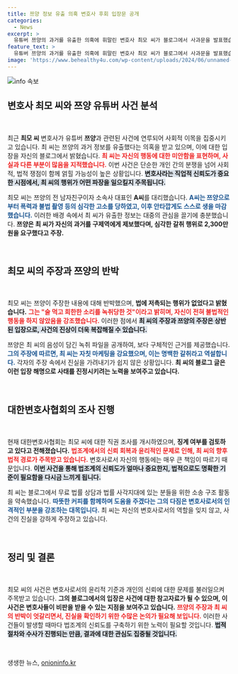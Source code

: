 ```yaml
---
title: 쯔양 정보 유출 의혹 변호사 후회 입장문 공개
categories:
  - News
excerpt: >
  유튜버 쯔양의 과거를 유출한 의혹에 휘말린 변호사 최모 씨가 블로그에서 사과문을 발표했습니다. 그는 사실과 다르다며 자신의 입장을 밝혔고, 대한변호사협회는 징계 조사를 시작했습니다. 과연 진실은 무엇일까요?
feature_text: >
  유튜버 쯔양의 과거를 유출한 의혹에 휘말린 변호사 최모 씨가 블로그에서 사과문을 발표했습니다. 그는 사실과 다르다며 자신의 입장을 밝혔고, 대한변호사협회는 징계 조사를 시작했습니다. 과연 진실은 무엇일까요?
image: 'https://www.behealthy4u.com/wp-content/uploads/2024/06/unnamed-file.png'
---
```


<p><img src="https://www.behealthy4u.com/wp-content/uploads/2024/06/unnamed-file.png" alt="info 속보" /></p>

<h2 data-ke-size="size26">변호사 최모 씨와 쯔양 유튜버 사건 분석</h2>

<p data-ke-size="size16">&nbsp;</p>

<p data-ke-size="size16">최근 <b>최모 씨</b> 변호사가 유튜버 <b>쯔양</b>과 관련된 사건에 연루되어 사회적 이목을 집중시키고 있습니다. 최 씨는 쯔양의 과거 정보를 유출했다는 의혹을 받고 있으며, 이에 대한 입장을 자신의 블로그에서 밝혔습니다. <b><span style="color: #ee2323;">최 씨는 자신의 행동에 대한 미안함을 표현하며, 사실과 다른 부분이 많음을 지적했습니다.</span></b> 이번 사건은 단순한 개인 간의 분쟁을 넘어 사회적, 법적 쟁점이 함께 얽힐 가능성이 높은 상황입니다. <b><span style="background-color: #21538527;">변호사라는 직업적 신뢰도가 중요한 시점에서, 최 씨의 행위가 어떤 파장을 일으킬지 주목됩니다.</span></b></p>

<p data-ke-size="size16">최모 씨는 쯔양의 전 남자친구이자 소속사 대표인 <b>A씨</b>를 대리했습니다. <b><span style="color: #1a5490;">A씨는 쯔양으로부터 폭력과 불법 촬영 등의 심각한 고소를 당하였고, 이후 안타깝게도 스스로 생을 마감했습니다.</span></b> 이러한 배경 속에서 최 씨가 유출한 정보는 대중의 관심을 끌기에 충분했습니다. <b>쯔양은 최 씨가 자신의 과거를 구제역에게 제보했다며, 심각한 갈취 행위로 2,300만원을 요구했다고 주장.</b></p>

<p data-ke-size="size16">&nbsp;</p>

<h2 data-ke-size="size26">최모 씨의 주장과 쯔양의 반박</h2>

<p data-ke-size="size16">&nbsp;</p>

<p data-ke-size="size16">최모 씨는 쯔양이 주장한 내용에 대해 반박했으며, <b>법에 저촉되는 행위가 없었다고 밝혔습니다.</b> <b><span style="color: #ee2323;">그는 "술 먹고 희한한 소리를 녹취당한 것"이라고 밝히며, 자신이 전혀 불법적인 행동을 하지 않았음을 강조했습니다.</span></b> 이러한 점에서 <b><span style="background-color: #21538527;">최 씨의 주장과 쯔양의 주장은 상반된 입장으로, 사건의 진상이 더욱 복잡해질 수 있습니다.</span></b></p>

<p data-ke-size="size16">쯔양은 최 씨의 음성이 담긴 녹취 파일을 공개하여, 보다 구체적인 근거를 제공했습니다. <b><span style="color: #1a5490;">그의 주장에 따르면, 최 씨는 자칫 마케팅을 강요했으며, 이는 명백한 갈취라고 역설합니다.</span></b> 각자의 주장 속에서 진실을 가려내기가 쉽지 않은 상황입니다. <b>최 씨의 블로그 글은 이런 입장 해명으로 사태를 진정시키려는 노력을 보여주고 있습니다.</b></p>

<p data-ke-size="size16">&nbsp;</p>

<h2 data-ke-size="size26">대한변호사협회의 조사 진행</h2>

<p data-ke-size="size16">&nbsp;</p>

<p data-ke-size="size16">현재 대한변호사협회는 최모 씨에 대한 직권 조사를 개시하였으며, <b>징계 여부를 검토하고 있다고 전해졌습니다.</b> <b><span style="color: #ee2323;">법조계에서의 신뢰 회복과 윤리적인 문제로 인해, 최 씨의 향후 법적 경로가 주목받고 있습니다.</span></b> 변호사로서 자신의 행동에는 매우 큰 책임이 따르기 때문입니다. <b><span style="background-color: #21538527;">이번 사건을 통해 법조계의 신뢰도가 얼마나 중요한지, 법적으로도 명확한 기준이 필요함을 다시금 느끼게 됩니다.</span></b></p>

<p data-ke-size="size16">최 씨는 블로그에서 무료 법률 상담과 법률 사각지대에 있는 분들을 위한 소송 구조 활동을 약속했습니다. <b><span style="color: #1a5490;">따뜻한 커피를 함께하며 도움을 주겠다는 그의 다짐은 변호사로서의 인격적인 부분을 강조하는 대목입니다.</span></b> 최 씨는 자신의 변호사로서의 역할을 잊지 않고, 사건의 진실을 강하게 주장하고 있습니다.</p>

<p data-ke-size="size16">&nbsp;</p>

<h2 data-ke-size="size26">정리 및 결론</h2>

<p data-ke-size="size16">&nbsp;</p>

<p data-ke-size="size16">최모 씨의 사건은 변호사로서의 윤리적 기준과 개인의 신뢰에 대한 문제를 불러일으켜 주목받고 있습니다. <b>그의 블로그에서의 입장은 사건에 대한 참고자료가 될 수 있으며, 이 사건은 변호사들이 비판을 받을 수 있는 지점을 보여주고 있습니다.</b> <b><span style="color: #ee2323;">쯔양의 주장과 최 씨의 반박이 엇갈리면서, 진실을 확인하기 위한 수많은 논의가 필요해 보입니다.</span></b> 이러한 사건들이 발생할 때마다 법조계의 신뢰도를 구축하기 위한 노력이 필요할 것입니다. <b><span style="background-color: #21538527;">법적 절차와 수사가 진행되는 만큼, 결과에 대한 관심도 집중될 것입니다.</span></b></p>

<p data-ke-size="size16">&nbsp;</p>
생생한 뉴스, <a href="https://onioninfo.kr" rel="dofollow">onioninfo.kr</a>


